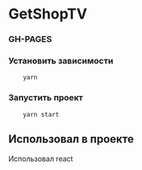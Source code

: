 # GetShopTV

### GH-PAGES

### Установить зависимости

```
    yarn
```

### Запустить проект

```
    yarn start
```

## Использовал в проекте

Использовал react
